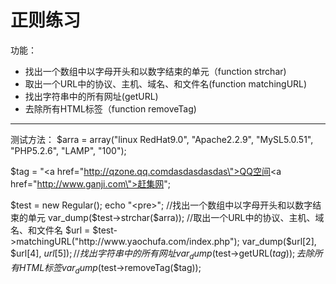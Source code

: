 # 正则练习

功能：
 - 找出一个数组中以字母开头和以数字结束的单元（function strchar)
 - 取出一个URL中的协议、主机、域名、和文件名(function matchingURL)
 - 找出字符串中的所有网址(getURL)
 - 去除所有HTML标签（function removeTag)

---

测试方法：
$arra = array("linux RedHat9.0", "Apache2.2.9", "MySL5.0.51", "PHP5.2.6", "LAMP", "100");

$tag  = "<tr><td><a href=\"http://qzone.qq.comdasdasdasdas\">QQ空间</a></td><td><a href=\"http://www.ganji.com\">赶集网</a></td>";

$test = new Regular();
echo "<pre>";
//找出一个数组中以字母开头和以数字结束的单元
var_dump($test->strchar($arra));
//取出一个URL中的协议、主机、域名、和文件名
$url = $test->matchingURL("http://www.yaochufa.com/index.php");
var_dump($url[2], $url[4], $url[5]);
//找出字符串中的所有网址
var_dump($test->getURL($tag));
去除所有HTML标签
var_dump($test->removeTag($tag));
